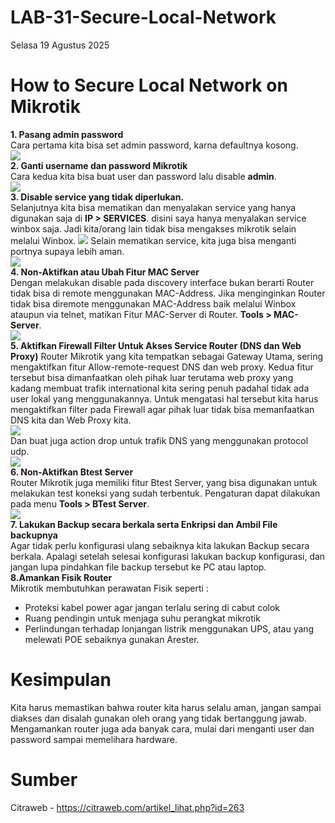 # LAB-31-Secure-Local-Network
Selasa 19 Agustus 2025  

# How to Secure Local Network on Mikrotik  
  **1. Pasang admin password**  
     Cara pertama kita bisa set admin password, karna defaultnya kosong.    
     ![](PHOTOS/admpass.PNG)  
  **2. Ganti username dan password Mikrotik**  
     Cara kedua kita bisa buat user dan password lalu disable **admin**.  
     ![](PHOTOS/adminselalubenarsaatbercakap.PNG)  
  **3. Disable service yang tidak diperlukan.**  
     Selanjutnya kita bisa mematikan dan menyalakan service yang hanya digunakan saja di **IP > SERVICES**. disini saya hanya menyalakan service winbox saja. Jadi kita/orang lain tidak bisa mengakses mikrotik selain melalui Winbox.
     ![](PHOTOS/serpis.PNG)
     Selain mematikan service, kita juga bisa menganti portnya supaya lebih aman.  
     ![](PHOTOS/999.PNG)  
  **4. Non-Aktifkan atau Ubah Fitur MAC Server**  
     Dengan melakukan disable pada discovery interface bukan berarti Router tidak bisa di remote menggunakan MAC-Address. Jika menginginkan Router tidak bisa diremote menggunakan MAC-Address baik melalui Winbox ataupun via telnet, matikan Fitur MAC-Server di Router. **Tools > MAC-Server**.  
     ![](PHOTOS/telnet.PNG)  
  **5. Aktifkan Firewall Filter Untuk Akses Service Router (DNS dan Web Proxy)**
     Router Mikrotik yang kita tempatkan sebagai Gateway Utama, sering mengaktifkan fitur Allow-remote-request DNS dan web proxy. Kedua fitur tersebut bisa dimanfaatkan oleh pihak luar terutama web proxy yang kadang membuat trafik international kita sering penuh padahal tidak ada user lokal yang menggunakannya. Untuk mengatasi hal tersebut kita harus mengaktifkan filter pada Firewall agar pihak luar tidak bisa memanfaatkan DNS kita dan Web Proxy kita.  
     ![](PHOTOS/firewal.PNG)  
Dan buat juga action drop untuk trafik DNS yang menggunakan protocol udp.  
     ![](PHOTOS/)  
  **6. Non-Aktifkan Btest Server**  
     Router Mikrotik juga memiliki fitur Btest Server, yang bisa digunakan untuk melakukan test koneksi yang sudah terbentuk. Pengaturan dapat dilakukan pada menu **Tools > BTest Server**.   
     ![](PHOTOS/betatest.PNG)   
  **7. Lakukan Backup secara berkala serta Enkripsi dan Ambil File backupnya**  
      Agar tidak perlu konfigurasi ulang sebaiknya kita lakukan Backup secara berkala. Apalagi setelah selesai konfigurasi lakukan backup konfigurasi, dan jangan lupa pindahkan file backup tersebut ke PC atau laptop.    
  **8.Amankan Fisik Router**  
Mikrotik membutuhkan perawatan Fisik seperti :  
- Proteksi kabel power agar jangan terlalu sering di cabut colok  
- Ruang pendingin untuk menjaga suhu perangkat mikrotik  
- Perlindungan terhadap lonjangan listrik menggunakan UPS, atau yang melewati POE sebaiknya gunakan Arester.  

# Kesimpulan
  Kita harus memastikan bahwa router kita harus selalu aman, jangan sampai diakses dan disalah gunakan oleh orang yang tidak bertanggung jawab. Mengamankan router juga ada banyak cara, mulai dari menganti user dan password sampai memelihara hardware.   
  
# Sumber
Citraweb - https://citraweb.com/artikel_lihat.php?id=263  
